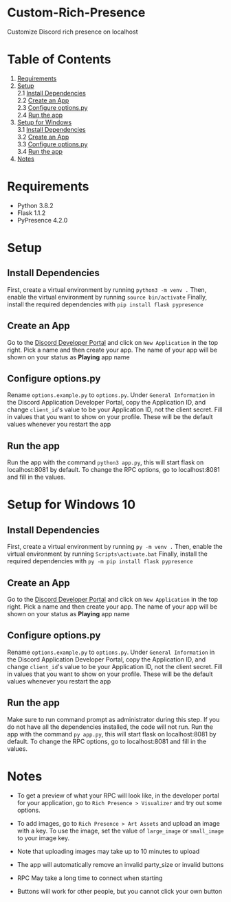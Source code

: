 # Custom-Rich-Presence
Customize Discord rich presence on localhost

Table of Contents
=================
1. [Requirements](#requirements)
2. [Setup](#setup)  
   2.1 [Install Dependencies](#install-dependencies)  
   2.2 [Create an App](#create-an-app)  
   2.3 [Configure options.py](#configure-optionspy)  
   2.4 [Run the app](#run-the-app)  
3. [Setup for Windows](#setup-for-windows-10)  
   3.1 [Install Dependencies](#install-dependencies-1)  
   3.2 [Create an App](#create-an-app-1)  
   3.3 [Configure options.py](#create-an-app-1)  
   3.4 [Run the app](#run-the-app-1)
5. [Notes](#notes)

Requirements
============
- Python 3.8.2
- Flask 1.1.2
- PyPresence 4.2.0

Setup
=====
Install Dependencies
--------------------
First, create a virtual environment by running `python3 -m venv .`
Then, enable the virtual environment by running `source bin/activate`
Finally, install the required dependencies with `pip install flask pypresence`

Create an App
--------------
Go to the [Discord Developer Portal](https://www.discord.com/developers/applications) and click on `New Application` in the top right.
Pick a name and then create your app.
The name of your app will be shown on your status as **Playing** app name


Configure options.py
--------------------
Rename `options.example.py` to `options.py`.
Under `General Information` in the Discord Application Developer Portal, copy the Application ID, and change `client_id`'s value to be your Application ID, not the client secret.
Fill in values that you want to show on your profile.
These will be the default values whenever you restart the app

Run the app
-----------
Run the app with the command `python3 app.py`, this will start flask on localhost:8081 by default. To change the RPC options, go to localhost:8081 and fill in the values.

Setup for Windows 10
====================
Install Dependencies
--------------------
First, create a virtual environment by running `py -m venv .`
Then, enable the virtual environment by running `Scripts\activate.bat`
Finally, install the required dependencies with `py -m pip install flask pypresence`

Create an App
--------------
Go to the [Discord Developer Portal](https://www.discord.com/developers/applications) and click on `New Application` in the top right.
Pick a name and then create your app.
The name of your app will be shown on your status as **Playing** app name

Configure options.py
--------------------
Rename `options.example.py` to `options.py`.
Under `General Information` in the Discord Application Developer Portal, copy the Application ID, and change `client_id`'s value to be your Application ID, not the client secret.
Fill in values that you want to show on your profile.
These will be the default values whenever you restart the app

Run the app
-----------
Make sure to run command prompt as administrator during this step.
If you do not have all the dependencies installed, the code will not run. 
Run the app with the command `py app.py`, this will start flask on localhost:8081 by default. To change the RPC options, go to localhost:8081 and fill in the values.

Notes
=====
- To get a preview of what your RPC will look like, in the developer portal for your application, go to `Rich Presence > Visualizer` and try out some options.
- To add images, go to `Rich Presence > Art Assets` and upload an image with a key.
To use the image, set the value of `large_image` or `small_image` to your image key.

- Note that uploading images may take up to 10 minutes to upload  
- The app will automatically remove an invalid party_size or invalid buttons
- RPC May take a long time to connect when starting
- Buttons will work for other people, but you cannot click your own button
